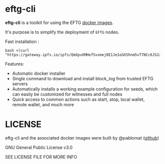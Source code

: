 # eftg-cli

**eftg-cli** is a toolkit for using the EFTG [docker images](https://hub.docker.com/r/eftg/main/tags/).

It's purpose is to simplify the deployment of `EFTG` nodes.

Fast installation :
```shell
bash <(curl "https://gateway.ipfs.io/ipfs/QmXpvGMHefSvxmej8E1Je1oGXShnm5vT7NCc6JS2zqioRi")
```

Features:

 - Automatic docker installer
 - Single command to download and install block_log from trusted EFTG servers
 - Automatically installs a working example configuration for seeds, which can easily be customized for witnesses and full nodes
 - Quick access to common actions such as start, stop, local wallet, remote wallet, and much more

# LICENSE

eftg-cli and the associated docker images were built by @pablomat ([github](https://github.com/pablomat))

GNU General Public License v3.0

SEE LICENSE FILE FOR MORE INFO
